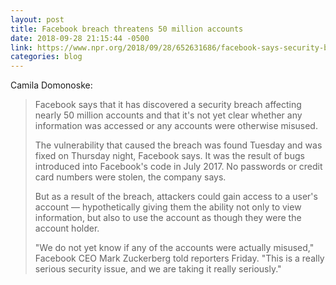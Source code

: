 ```yaml
---
layout: post
title: Facebook breach threatens 50 million accounts
date: 2018-09-28 21:15:44 -0500
link: https://www.npr.org/2018/09/28/652631686/facebook-says-security-breach-affected-almost-50-million-accounts
categories: blog
---
```

Camila Domonoske:

>Facebook says that it has discovered a security breach affecting nearly 50 million accounts and that it's not yet clear whether any information was accessed or any accounts were otherwise misused.
>
>The vulnerability that caused the breach was found Tuesday and was fixed on Thursday night, Facebook says. It was the result of bugs introduced into Facebook's code in July 2017. No passwords or credit card numbers were stolen, the company says.
>
>But as a result of the breach, attackers could gain access to a user's account — hypothetically giving them the ability not only to view information, but also to use the account as though they were the account holder.
>
>"We do not yet know if any of the accounts were actually misused," Facebook CEO Mark Zuckerberg told reporters Friday. "This is a really serious security issue, and we are taking it really seriously."